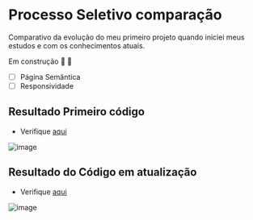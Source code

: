 # Processo Seletivo comparação

Comparativo da evolução do meu primeiro projeto quando iniciei meus estudos e com os conhecimentos atuais.

Em construção :construction: :construction_worker:

- [ ] Página Semântica
- [ ] Responsividade

## Resultado Primeiro código

- Verifique [aqui](https://projeto-seletivo-labenu.ws7.repl.co/)

![image](https://user-images.githubusercontent.com/72954820/115639446-fae09000-a2ea-11eb-91b2-b707efc47292.png)

## Resultado do Código em atualização

- Verifique [aqui](https://processoseletivoatualizado.ws7.repl.co/)

![image](https://user-images.githubusercontent.com/72954820/115639279-945b7200-a2ea-11eb-8e7e-1e65153850c8.png)
